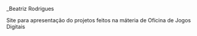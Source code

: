_Beatriz Rodrigues
  
  
Site para apresentação do projetos feitos na máteria de Oficina de Jogos Digitais
